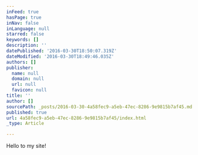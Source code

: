 ```yaml
---
inFeed: true
hasPage: true
inNav: false
inLanguage: null
starred: false
keywords: []
description: ''
datePublished: '2016-03-30T18:50:07.319Z'
dateModified: '2016-03-30T18:49:46.035Z'
authors: []
publisher:
  name: null
  domain: null
  url: null
  favicon: null
title: ''
author: []
sourcePath: _posts/2016-03-30-4a58fec9-a5eb-47ec-8286-9e9815b7af45.md
published: true
url: 4a58fec9-a5eb-47ec-8286-9e9815b7af45/index.html
_type: Article

---
```

Hello to my site!